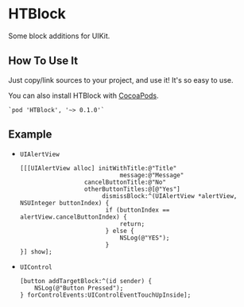 HTBlock
=======

Some block additions for UIKit.  

How To Use It
-------------

Just copy/link sources to your project, and use it! It's so easy to use.  

You can also install HTBlock with [CocoaPods](http://cocoapods.org/).  

    `pod 'HTBlock', '~> 0.1.0'`

Example
-------

*   `UIAlertView`

        [[[UIAlertView alloc] initWithTitle:@"Title"
                                    message:@"Message"
                          cancelButtonTitle:@"No"
                          otherButtonTitles:@[@"Yes"]
                               dismissBlock:^(UIAlertView *alertView, NSUInteger buttonIndex) {
                                if (buttonIndex == alertView.cancelButtonIndex) {
                                    return;
                                } else {
                                    NSLog(@"YES");
                                }
        }] show];

*   `UIControl`

        [button addTargetBlock:^(id sender) {
            NSLog(@"Button Pressed");
        } forControlEvents:UIControlEventTouchUpInside];

